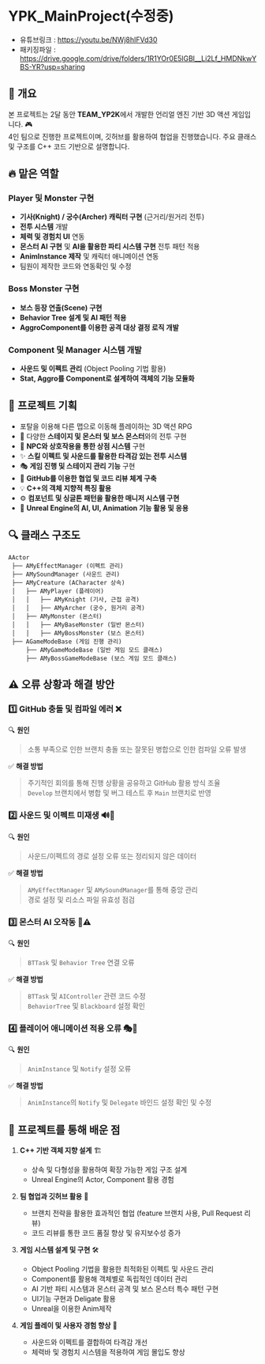 # YPK_MainProject(수정중)</br>
- 유튜브링크 : https://youtu.be/NWj8hIFVd30</br>
- 패키징파일 : https://drive.google.com/drive/folders/1R1YOr0E5lGBl__Li2Lf_HMDNkwYBS-YR?usp=sharing</br>

## 📝 개요
본 프로젝트는 2달 동안 **TEAM_YP2K**에서 개발한 언리얼 엔진 기반 3D 액션 게임입니다. 🎮  
4인 팀으로 진행한 프로젝트이며, 깃허브를 활용하여 협업을 진행했습니다. 주요 클래스 및 구조를 C++ 코드 기반으로 설명합니다.

## 🔥 맡은 역할
### Player 및 Monster 구현
- **기사(Knight) / 궁수(Archer) 캐릭터 구현** (근거리/원거리 전투)
- **전투 시스템** 개발
- **체력 및 경험치 UI** 연동
- **몬스터 AI 구현** 및 **AI을 활용한 파티 시스템 구현** 전투 패턴 적용
- **AnimInstance 제작** 및 캐릭터 애니메이션 연동
- 팀원이 제작한 코드와 연동확인 및 수정

### Boss Monster 구현
- **보스 등장 연출(Scene) 구현**
- **Behavior Tree 설계 및 AI 패턴 적용**
- **AggroComponent를 이용한 공격 대상 결정 로직 개발**

### Component 및 Manager 시스템 개발
- **사운드 및 이펙트 관리** (Object Pooling 기법 활용)
- **Stat, Aggro를 Component로 설계하여 객체의 기능 모듈화**

## 🎯 프로젝트 기획
- 포탈을 이용해 다른 맵으로 이동해 플레이하는 3D 액션 RPG
- 👾 다양한 **스테이지 및 몬스터 및 보스 몬스터**와의 전투 구현
- 🛒 **NPC와 상호작용을 통한 상점 시스템** 구현
- ✨ **스킬 이펙트 및 사운드를 활용한 타격감 있는 전투 시스템**
- 🎭 **게임 진행 및 스테이지 관리 기능** 구현
- 🔗 **GitHub를 이용한 협업 및 코드 리뷰 체계 구축**
- 💡 **C++의 객체 지향적 특징 활용**
- ⚙️ **컴포넌트 및 싱글톤 패턴을 활용한 매니저 시스템 구현**
- 🧠 **Unreal Engine의 AI, UI, Animation 기능 활용 및 응용**

## 🔍 클래스 구조도
```
AActor
 ├── AMyEffectManager (이펙트 관리)
 ├── AMySoundManager (사운드 관리)
 ├── AMyCreature (ACharacter 상속)
 │   ├── AMyPlayer (플레이어)
 │   │   ├── AMyKnight (기사, 근접 공격)
 │   │   ├── AMyArcher (궁수, 원거리 공격)
 │   ├── AMyMonster (몬스터)
 │   │   ├── AMyBaseMonster (일반 몬스터)
 │   │   ├── AMyBossMonster (보스 몬스터)
 ├── AGameModeBase (게임 진행 관리)
     ├── AMyGameModeBase (일반 게임 모드 클래스)
     ├── AMyBossGameModeBase (보스 게임 모드 클래스)

```
## ⚠️ 오류 상황과 해결 방안

### 1️⃣ GitHub 충돌 및 컴파일 에러 ❌  
🔍 **원인**</br>
>소통 부족으로 인한 브랜치 충돌 또는 잘못된 병합으로 인한 컴파일 오류 발생  

✅ **해결 방법**  
>주기적인 회의를 통해 진행 상황을 공유하고 GitHub 활용 방식 조율  
>`Develop` 브랜치에서 병합 및 버그 테스트 후 `Main` 브랜치로 반영  

### 2️⃣ 사운드 및 이펙트 미재생 🔊🚫  
🔍 **원인**  
>사운드/이펙트의 경로 설정 오류 또는 정리되지 않은 데이터  

✅ **해결 방법**  
>`AMyEffectManager` 및 `AMySoundManager`를 통해 중앙 관리  
>경로 설정 및 리소스 파일 유효성 점검  

### 3️⃣ 몬스터 AI 오작동 👾⚠️  
🔍 **원인**  
>`BTTask` 및 `Behavior Tree` 연결 오류  

✅ **해결 방법**  
>`BTTask` 및 `AIController` 관련 코드 수정  
>`BehaviorTree` 및 `Blackboard` 설정 확인  

### 4️⃣ 플레이어 애니메이션 적용 오류 🎭🚫  
🔍 **원인**  
>`AnimInstance` 및 `Notify` 설정 오류  

✅ **해결 방법**  
>`AnimInstance`의 `Notify` 및 `Delegate` 바인드 설정 확인 및 수정  

## 🚀 프로젝트를 통해 배운 점
1. **C++ 기반 객체 지향 설계** 🏗️
   - 상속 및 다형성을 활용하여 확장 가능한 게임 구조 설계
   - Unreal Engine의 Actor, Component 활용 경험

2. **팀 협업과 깃허브 활용** 🤝
   - 브랜치 전략을 활용한 효과적인 협업 (feature 브랜치 사용, Pull Request 리뷰)
   - 코드 리뷰를 통한 코드 품질 향상 및 유지보수성 증가

3. **게임 시스템 설계 및 구현** 🛠️
   - Object Pooling 기법을 활용한 최적화된 이펙트 및 사운드 관리
   - Component를 활용해 객체별로 독립적인 데이터 관리
   - AI 기반 파티 시스템과 몬스터 공격 및 보스 몬스터 특수 패턴 구현
   - UI기능 구현과 Deligate 활용
   - Unreal을 이용한 Anim제작

4. **게임 플레이 및 사용자 경험 향상** 🎨
   - 사운드와 이펙트를 결합하여 타격감 개선
   - 체력바 및 경험치 시스템을 적용하여 게임 몰입도 향상
